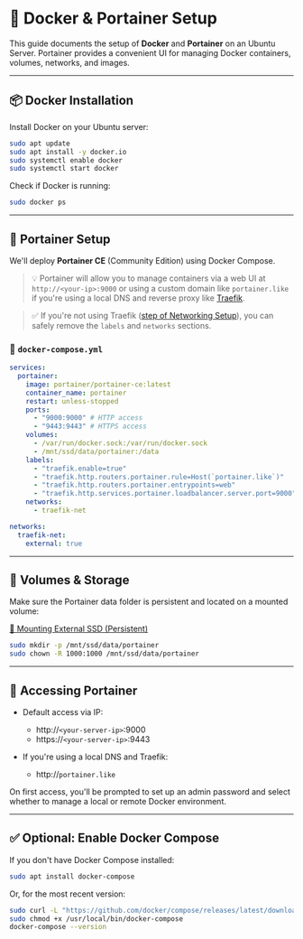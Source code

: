 # 🐳 Docker & Portainer Setup

This guide documents the setup of **Docker** and **Portainer** on an Ubuntu Server. Portainer provides a convenient UI for managing Docker containers, volumes, networks, and images.

---

## 📦 Docker Installation

Install Docker on your Ubuntu server:

```bash
sudo apt update
sudo apt install -y docker.io
sudo systemctl enable docker
sudo systemctl start docker
```

Check if Docker is running:

```bash
sudo docker ps
```

---

## 🧭 Portainer Setup

We'll deploy **Portainer CE** (Community Edition) using Docker Compose.

> 💡 Portainer will allow you to manage containers via a web UI at `http://<your-ip>:9000` or using a custom domain like `portainer.like` if you're using a local DNS and reverse proxy like [Traefik](https://doc.traefik.io/traefik/).

> ✅ If you're not using Traefik ([step of Networking Setup](../01-Infra-config/networking.md)), you can safely remove the `labels` and `networks` sections.

### 📄 `docker-compose.yml`

```yaml
services:
  portainer:
    image: portainer/portainer-ce:latest
    container_name: portainer
    restart: unless-stopped
    ports:
      - "9000:9000" # HTTP access
      - "9443:9443" # HTTPS access
    volumes:
      - /var/run/docker.sock:/var/run/docker.sock
      - /mnt/ssd/data/portainer:/data
    labels:
      - "traefik.enable=true"
      - "traefik.http.routers.portainer.rule=Host(`portainer.like`)"
      - "traefik.http.routers.portainer.entrypoints=web"
      - "traefik.http.services.portainer.loadbalancer.server.port=9000"
    networks:
      - traefik-net

networks:
  traefik-net:
    external: true
```

---

## 📂 Volumes & Storage

Make sure the Portainer data folder is persistent and located on a mounted volume:

[💾 Mounting External SSD (Persistent)](../01-Infra-config/README.md#-mounting-external-ssd-persistent)

```bash
sudo mkdir -p /mnt/ssd/data/portainer
sudo chown -R 1000:1000 /mnt/ssd/data/portainer
```

---

## 🔐 Accessing Portainer

- Default access via IP:

  - http\://`<your-server-ip>`:9000
  - https\://`<your-server-ip>`:9443

- If you're using a local DNS and Traefik:

  - http\://`portainer.like`

On first access, you'll be prompted to set up an admin password and select whether to manage a local or remote Docker environment.

---

## ✅ Optional: Enable Docker Compose

If you don't have Docker Compose installed:

```bash
sudo apt install docker-compose
```

Or, for the most recent version:

```bash
sudo curl -L "https://github.com/docker/compose/releases/latest/download/docker-compose-$(uname -s)-$(uname -m)" -o /usr/local/bin/docker-compose
sudo chmod +x /usr/local/bin/docker-compose
docker-compose --version
```
